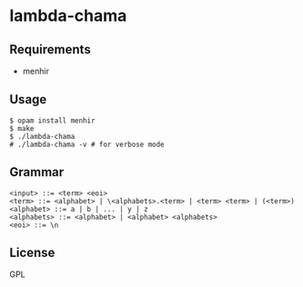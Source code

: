 # lambda-chama

## Requirements

- menhir

## Usage

```console
$ opam install menhir
$ make
$ ./lambda-chama
# ./lambda-chama -v # for verbose mode
```

## Grammar

```
<input> ::= <term> <eoi>
<term> ::= <alphabet> | \<alphabets>.<term> | <term> <term> | (<term>)
<alphabet> ::= a | b | ... | y | z
<alphabets> ::= <alphabet> | <alphabet> <alphabets>
<eoi> ::= \n
```

## License

GPL
